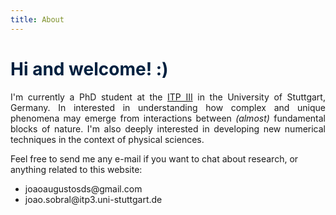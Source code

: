 ```yaml
---
title: About 
---
```


<h1 style="color: #00203FFF;"> Hi and welcome! :) </h1>
<!--
<p style="text-align:justify"> I'm a physics master's student at (<a href="https://www2.ifsc.usp.br/english/">IFSC</a>) at the University of São Paulo, São Carlos, Brazil, currently working on the study of spin liquids using numerical and analytical techniques such as the Variational Monte Carlo and mean field theories. In general, my research interests lie on understanding how complex and unique phenomena may emerge from interactions between <i>(almost)</i> fundamental blocks of nature, i.e., quasiparticles and particles; for this challenging endeavor, we use established theoretical and computational methods in physics. I'm also deeply interested in the development of new numerical techniques in the context of many-body physics.</p>
-->
<p align="justify"> I'm currently a PhD student at the <a href="https://www.itp3.uni-stuttgart.de/">ITP III</a> in the University of Stuttgart, Germany. In interested in understanding how complex and unique phenomena may emerge from interactions between <i>(almost)</i> fundamental blocks of nature. I'm also deeply interested in developing new numerical techniques in the context of physical sciences. </p>
 

Feel free to send me any e-mail if you want to chat about research, or anything related to this website: 

<ul>
  <li>joaoaugustosds@gmail.com</li>
  <li>joao.sobral@itp3.uni-stuttgart.de </li>
</ul>

<!--
<p style="text-align:justify"> For educational purposes, after working with a diverse public for five years I discovered that I really enjoy teaching and developing innovative solutions for teaching physics in a more interesting way. There's nothing better than kindly helping others through education. Apart from Academia and in a methodological sense, software development and data analysis in a broader scope are 'my cup of tea'.   </p>

<p align="justify"> In my spare time, I find comfort in <a href="https://www.goodreads.com/user/show/117614351-jo-o-augusto-sobral-da-silva">reading</a>, cooking, playing classical and soundtrack pieces on the acoustic guitar, and gazing Nature. 
<br> <br>

<a href="http://lattes.cnpq.br/6559029217359209"> Online CV (Lattes) (Portuguese only)</a> <br>

<a target="_blank" href="../files/offlinecv_en_joaoa.pdf">Offline CV (English)</a>
-->
<!-- <details open>
<summary><h3 style="color:#008080;display:inline">Master's Degree</h3></summary>
<p align="justify">From January 2020 to March 2022, I worked with spin liquids in <a href="https://sites.google.com/site/castroeandrade"> Eric C. Andrade's group </a>at the University of São Paulo, São Carlos, Brazil. My dissertation is available (<a href="../publications#tcc">here</a>).
</p>
</details>
<details open>
<summary><h3 style="color: #008080;display:inline">Bachelor's Degree</h3></summary> 
<p align="justify">I started my studies in Physics at the University of Brasília (<a href="https://international.unb.br/">UnB</a>), Brazil in June of 2015 and ended it in December 2019.
</p>
-->
<!-- I had the opportunity to work on different year-long projects, approaching themes including: -->
<!-- </p> -->
<!-- <ul> -->
<!-- <li>Photo-fragmentation of amino acids from synchrotron radiation using Time-of-flight spectroscopy (<a target="_blank" href="../files/final-report-spec.pdf">Final report in portuguese)</a>;</li> -->
<!-- <li> -->
<!-- Optimization of potential energy curves for diatomic molecules in atomic and molecular physics via genetic algorithms (<a target="_blank" href="../files/final-report-ga.pdf">Final report in portuguese)</a>;</li> -->
<!-- <li>Derivation from first principles of the Schrödinger Equation for a particular interpretation of Quantum Mechanics (<a href="../publications#bc">Book Chapter</a>); </li> -->
<!-- <li>Particle physics phenomena in the context of quantum field theory in curved spaces (<a href="../publications#tcc">Undergraduate thesis</a>).</li> -->
<!-- </ul> -->

<!--
<a target="_blank" href="../files/jasbf2021.pdf">Poster</a> presentation at the <a href="http://sbfisica.org.br/~eosbf/2021/index.php/pt/"> Autumn Meeting of the Brazilian Physical Society 2021 </a> <br>
  

<hr style="border: 1px solid" noshade>

<h1>This Homepage</h1>
<p style="text-align:justify">This website was inspired by the one of my good friend <a href="https://joaovaleriano.github.io/">João Pedro Valeriano</a>, which is based on the <a href="https://github.com/barryclark/jekyll-now">Jekyll Now</a> blog template (available under the <a href="https://opensource.org/licenses/MIT">MIT Licence</a>), by <a href="https://github.com/barryclark">Barry Clark</a>.</p>
